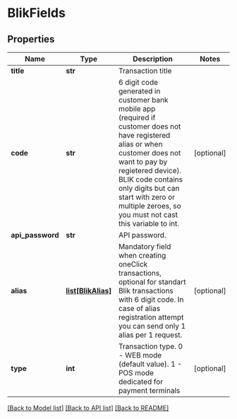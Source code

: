 # BlikFields

## Properties
Name | Type | Description | Notes
------------ | ------------- | ------------- | -------------
**title** | **str** | Transaction title | 
**code** | **str** | 6 digit code generated in customer bank mobile app (required if customer does not have registered alias or when customer does not want to pay by regietered device). BLIK code contains only digits but can start with zero or multiple zeroes, so you must not cast this variable to int. | [optional] 
**api_password** | **str** | API password. | 
**alias** | [**list[BlikAlias]**](BlikAlias.md) | Mandatory field when creating oneClick transactions, optional for standart Blik transactions with 6 digit code. In case of alias registration attempt you can send only 1 alias per 1 request. | [optional] 
**type** | **int** | Transaction type. 0 - WEB mode (default value). 1 - POS mode dedicated for payment terminals | [optional] 

[[Back to Model list]](../README.md#documentation-for-models) [[Back to API list]](../README.md#documentation-for-api-endpoints) [[Back to README]](../README.md)


